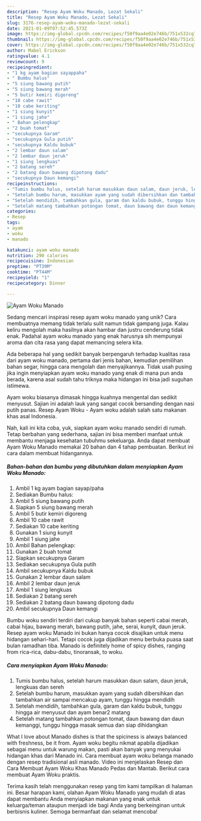 ```yaml
---
description: "Resep Ayam Woku Manado, Lezat Sekali"
title: "Resep Ayam Woku Manado, Lezat Sekali"
slug: 3176-resep-ayam-woku-manado-lezat-sekali
date: 2021-01-09T07:52:45.573Z
image: https://img-global.cpcdn.com/recipes/f50f9aa4e02e746b/751x532cq70/ayam-woku-manado-foto-resep-utama.jpg
thumbnail: https://img-global.cpcdn.com/recipes/f50f9aa4e02e746b/751x532cq70/ayam-woku-manado-foto-resep-utama.jpg
cover: https://img-global.cpcdn.com/recipes/f50f9aa4e02e746b/751x532cq70/ayam-woku-manado-foto-resep-utama.jpg
author: Mabel Erickson
ratingvalue: 4.1
reviewcount: 9
recipeingredient:
- "1 kg ayam bagian sayappaha"
- " Bumbu halus"
- "5 siung bawang putih"
- "5 siung bawang merah"
- "5 butir kemiri digoreng"
- "10 cabe rawit"
- "10 cabe keriting"
- "1 siung kunyit"
- "1 siung jahe"
- " Bahan pelengkap"
- "2 buah tomat"
- "secukupnya Garam"
- "secukupnya Gula putih"
- "secukupnya Kaldu bubuk"
- "2 lembar daun salam"
- "2 lembar daun jeruk"
- "1 siung lengkuas"
- "2 batang sereh"
- "2 batang daun bawang dipotong dadu"
- "secukupnya Daun kemangi"
recipeinstructions:
- "Tumis bumbu halus, setelah harum masukkan daun salam, daun jeruk, lengkuas dan sereh"
- "Setelah bumbu harum, masukkan ayam yang sudah dibersihkan dan tambahkan air sampai mencakup ayam, tunggu hingga mendidih"
- "Setelah mendidih, tambahkan gula, garam dan kaldu bubuk, tunggu hingga air menyusut dan ayam benar2 matang"
- "Setelah matang tambahkan potongan tomat, daun bawang dan daun kemanggi, tunggu hingga masak semua dan siap dihidangkan"
categories:
- Resep
tags:
- ayam
- woku
- manado

katakunci: ayam woku manado 
nutrition: 290 calories
recipecuisine: Indonesian
preptime: "PT39M"
cooktime: "PT44M"
recipeyield: "1"
recipecategory: Dinner

---
```



![Ayam Woku Manado](https://img-global.cpcdn.com/recipes/f50f9aa4e02e746b/751x532cq70/ayam-woku-manado-foto-resep-utama.jpg)

Sedang mencari inspirasi resep ayam woku manado yang unik? Cara membuatnya memang tidak terlalu sulit namun tidak gampang juga. Kalau keliru mengolah maka hasilnya akan hambar dan justru cenderung tidak enak. Padahal ayam woku manado yang enak harusnya sih mempunyai aroma dan cita rasa yang dapat memancing selera kita.

Ada beberapa hal yang sedikit banyak berpengaruh terhadap kualitas rasa dari ayam woku manado, pertama dari jenis bahan, kemudian pemilihan bahan segar, hingga cara mengolah dan menyajikannya. Tidak usah pusing jika ingin menyiapkan ayam woku manado yang enak di mana pun anda berada, karena asal sudah tahu triknya maka hidangan ini bisa jadi suguhan istimewa.

Ayam woku biasanya dimasak hingga kuahnya mengental dan sedikit menyusut. Sajian ini adalah lauk yang sangat cocok bersanding dengan nasi putih panas. Resep Ayam Woku - Ayam woku adalah salah satu makanan khas asal Indonesia.


Nah, kali ini kita coba, yuk, siapkan ayam woku manado sendiri di rumah. Tetap berbahan yang sederhana, sajian ini bisa memberi manfaat untuk membantu menjaga kesehatan tubuhmu sekeluarga. Anda dapat membuat Ayam Woku Manado memakai 20 bahan dan 4 tahap pembuatan. Berikut ini cara dalam membuat hidangannya.

<!--inarticleads1-->

##### Bahan-bahan dan bumbu yang dibutuhkan dalam menyiapkan Ayam Woku Manado:

1. Ambil 1 kg ayam bagian sayap/paha
1. Sediakan  Bumbu halus:
1. Ambil 5 siung bawang putih
1. Siapkan 5 siung bawang merah
1. Ambil 5 butir kemiri digoreng
1. Ambil 10 cabe rawit
1. Sediakan 10 cabe keriting
1. Gunakan 1 siung kunyit
1. Ambil 1 siung jahe
1. Ambil  Bahan pelengkap:
1. Gunakan 2 buah tomat
1. Siapkan secukupnya Garam
1. Sediakan secukupnya Gula putih
1. Ambil secukupnya Kaldu bubuk
1. Gunakan 2 lembar daun salam
1. Ambil 2 lembar daun jeruk
1. Ambil 1 siung lengkuas
1. Sediakan 2 batang sereh
1. Sediakan 2 batang daun bawang dipotong dadu
1. Ambil secukupnya Daun kemangi


Bumbu woku sendiri terdiri dari cukup banyak bahan seperti cabai merah, cabai hijau, bawang merah, bawang putih, jahe, serai, kunyit, daun jeruk. Resep ayam woku Manado ini bukan hanya cocok disajikan untuk menu hidangan sehari-hari. Tetapi cocok juga dijadikan menu berbuka puasa saat bulan ramadhan tiba. Manado is definitely home of spicy dishes, ranging from rica-rica, dabu-dabu, tinoransak, to woku. 

<!--inarticleads2-->

##### Cara menyiapkan Ayam Woku Manado:

1. Tumis bumbu halus, setelah harum masukkan daun salam, daun jeruk, lengkuas dan sereh
1. Setelah bumbu harum, masukkan ayam yang sudah dibersihkan dan tambahkan air sampai mencakup ayam, tunggu hingga mendidih
1. Setelah mendidih, tambahkan gula, garam dan kaldu bubuk, tunggu hingga air menyusut dan ayam benar2 matang
1. Setelah matang tambahkan potongan tomat, daun bawang dan daun kemanggi, tunggu hingga masak semua dan siap dihidangkan


What I love about Manado dishes is that the spiciness is always balanced with freshness, be it from. Ayam woku begitu nikmat apabila dijadikan sebagai menu untuk warung makan, pasti akan banyak yang menyukai hidangan khas dari Manado ini. Cara membuat ayam woku belanga manado dengan resep tradisional asli manado. Video ini menjelaskan Resep dan Cara Membuat Ayam Woku Khas Manado Pedas dan Mantab. Berikut cara membuat Ayam Woku praktis. 

Terima kasih telah menggunakan resep yang tim kami tampilkan di halaman ini. Besar harapan kami, olahan Ayam Woku Manado yang mudah di atas dapat membantu Anda menyiapkan makanan yang enak untuk keluarga/teman ataupun menjadi ide bagi Anda yang berkeinginan untuk berbisnis kuliner. Semoga bermanfaat dan selamat mencoba!
